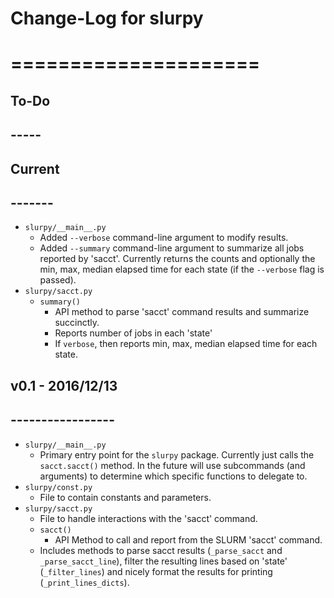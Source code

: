 # Change-Log for slurpy
# =====================

## To-Do
## -----


## Current
## -------
-   `slurpy/__main__.py`
    -   Added `--verbose` command-line argument to modify results.
    -   Added `--summary` command-line argument to summarize all jobs reported by 'sacct'.  Currently returns the counts and optionally the min, max, median elapsed time for each state (if the `--verbose` flag is passed).
-   `slurpy/sacct.py`
    -   `summary()`
        -   API method to parse 'sacct' command results and summarize succinctly.
        -   Reports number of jobs in each 'state'
        -   If `verbose`, then reports min, max, median elapsed time for each state.

## v0.1 - 2016/12/13
## -----------------
-   `slurpy/__main__.py`
    -   Primary entry point for the `slurpy` package.  Currently just calls the `sacct.sacct()` method.  In the future will use subcommands (and arguments) to determine which specific functions to delegate to.
-   `slurpy/const.py`
    -   File to contain constants and parameters.
-   `slurpy/sacct.py`
    -   File to handle interactions with the 'sacct' command.
    -   `sacct()`
        -   API Method to call and report from the SLURM 'sacct' command.
    -   Includes methods to parse sacct results (`_parse_sacct` and `_parse_sacct_line`), filter the resulting lines based on 'state' (`_filter_lines`) and nicely format the results for printing (`_print_lines_dicts`).
